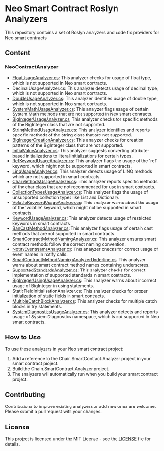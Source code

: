 # Neo Smart Contract Roslyn Analyzers

This repository contains a set of Roslyn analyzers and code fix providers for Neo smart contracts.

## Content
### NeoContractAnalyzer

- [FloatUsageAnalyzer.cs](NeoContractAnalyzer/FloatUsageAnalyzer.cs): This analyzer checks for usage of float type, which is not supported in Neo smart contracts.
- [DecimalUsageAnalyzer.cs](NeoContractAnalyzer/DecimalUsageAnalyzer.cs): This analyzer detects usage of decimal type, which is not supported in Neo smart contracts.
- [DoubleUsageAnalyzer.cs](NeoContractAnalyzer/DoubleUsageAnalyzer.cs): This analyzer identifies usage of double type, which is not supported in Neo smart contracts.
- [SystemMathUsageAnalyzer.cs](NeoContractAnalyzer/SystemMathUsageAnalyzer.cs): This analyzer flags usage of certain System.Math methods that are not supported in Neo smart contracts.
- [BigIntegerUsageAnalyzer.cs](NeoContractAnalyzer/BigIntegerUsageAnalyzer.cs): This analyzer checks for specific methods of the BigInteger class that are not supported.
- [StringMethodUsageAnalyzer.cs](NeoContractAnalyzer/StringMethodUsageAnalyzer.cs): This analyzer identifies and reports specific methods of the string class that are not supported.
- [BigIntegerCreationAnalyzer.cs](NeoContractAnalyzer/BigIntegerCreationAnalyzer.cs): This analyzer checks for creation patterns of the BigInteger class that are not supported.
- [InitialValueAnalyzer.cs](NeoContractAnalyzer/InitialValueAnalyzer.cs): This analyzer suggests converting attribute-based initializations to literal initializations for certain types.
- [RefKeywordUsageAnalyzer.cs](NeoContractAnalyzer/RefKeywordUsageAnalyzer.cs): This analyzer flags the usage of the 'ref' keyword, which might not be supported in smart contracts.
- [LinqUsageAnalyzer.cs](NeoContractAnalyzer/LinqUsageAnalyzer.cs): This analyzer detects usage of LINQ methods which are not supported in smart contracts.
- [CharMethodsUsageAnalyzer.cs](NeoContractAnalyzer/CharMethodsUsageAnalyzer.cs): This analyzer reports specific methods of the char class that are not recommended for use in smart contracts.
- [CollectionTypesUsageAnalyzer.cs](NeoContractAnalyzer/CollectionTypesUsageAnalyzer.cs): This analyzer flags the usage of unsupported collection types like List and Dictionary.
- [VolatileKeywordUsageAnalyzer.cs](NeoContractAnalyzer/VolatileKeywordUsageAnalyzer.cs): This analyzer warns about the usage of the 'volatile' keyword, which might not be supported in smart contracts.
- [KeywordUsageAnalyzer.cs](NeoContractAnalyzer/KeywordUsageAnalyzer.cs): This analyzer detects usage of restricted keywords in smart contracts.
- [BanCastMethodAnalyzer.cs](NeoContractAnalyzer/BanCastMethodAnalyzer.cs): This analyzer flags usage of certain cast methods that are not supported in smart contracts.
- [SmartContractMethodNamingAnalyzer.cs](NeoContractAnalyzer/SmartContractMethodNamingAnalyzer.cs): This analyzer ensures smart contract methods follow the correct naming convention.
- [NotifyEventNameAnalyzer.cs](NeoContractAnalyzer/NotifyEventNameAnalyzer.cs): This analyzer checks for correct usage of event names in notify calls.
- [SmartContractMethodNamingAnalyzerUnderline.cs](NeoContractAnalyzer/SmartContractMethodNamingAnalyzerUnderline.cs): This analyzer warns about smart contract method names containing underscores.
- [SupportedStandardsAnalyzer.cs](NeoContractAnalyzer/SupportedStandardsAnalyzer.cs): This analyzer checks for correct implementation of supported standards in smart contracts.
- [BigIntegerUsingUsageAnalyzer.cs](NeoContractAnalyzer/BigIntegerUsingUsageAnalyzer.cs): This analyzer warns about incorrect usage of BigInteger in using statements.
- [StaticFieldInitializationAnalyzer.cs](NeoContractAnalyzer/StaticFieldInitializationAnalyzer.cs): This analyzer checks for proper initialization of static fields in smart contracts.
- [MultipleCatchBlockAnalyzer.cs](NeoContractAnalyzer/MultipleCatchBlockAnalyzer.cs): This analyzer checks for multiple catch blocks in try statements.
- [SystemDiagnosticsUsageAnalyzer.cs](NeoContractAnalyzer/SystemDiagnosticsUsageAnalyzer.cs): This analyzer detects and reports usage of System.Diagnostics namespace, which is not supported in Neo smart contracts.

## How to Use

To use these analyzers in your Neo smart contract project:

1. Add a reference to the Chain.SmartContract.Analyzer project in your smart contract project.
2. Build the Chain.SmartContract.Analyzer project.
3. The analyzers will automatically run when you build your smart contract project.

## Contributing

Contributions to improve existing analyzers or add new ones are welcome. Please submit a pull request with your changes.

## License

This project is licensed under the MIT License - see the [LICENSE](LICENSE) file for details.

